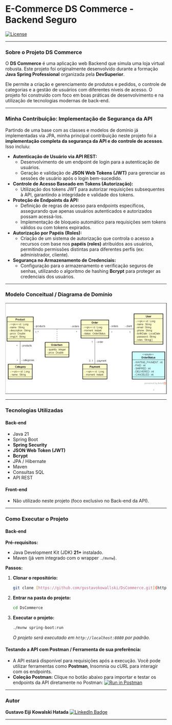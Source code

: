 # E-Commerce DS Commerce - Backend Seguro

[![License](https://img.shields.io/badge/License-MIT-blue.svg)](https://github.com/gustavokowallski/DsCommerce/blob/main/LICENSE) 

---

### **Sobre o Projeto DS Commerce**

O **DS Commerce** é uma aplicação web Backend que simula uma loja virtual robusta. Este projeto foi originalmente desenvolvido durante a formação **Java Spring Professional** organizada pela **DevSuperior**.

Ele permite a criação e gerenciamento de produtos e pedidos, o controle de categorias e a gestão de usuários com diferentes níveis de acesso. O projeto foi construído com foco em boas práticas de desenvolvimento e na utilização de tecnologias modernas de back-end.

---

### **Minha Contribuição: Implementação de Segurança da API**

Partindo de uma base com as classes e modelos de domínio já implementadas via JPA, minha principal contribuição neste projeto foi a **implementação completa da segurança da API e do controle de acessos**. Isso incluiu:

* **Autenticação de Usuário via API REST:**
    * Desenvolvimento de um endpoint de login para a autenticação de usuários.
    * Geração e validação de **JSON Web Tokens (JWT)** para gerenciar as sessões de usuário após o login bem-sucedido.
* **Controle de Acesso Baseado em Tokens (Autorização):**
    * Utilização dos tokens JWT para autorizar requisições subsequentes à API, garantindo a integridade e validade dos tokens.
* **Proteção de Endpoints da API:**
    * Definição de regras de acesso para endpoints específicos, assegurando que apenas usuários autenticados e autorizados possam acessá-los.
    * Implementação de bloqueio automático para requisições sem tokens válidos ou com tokens expirados.
* **Autorização por Papéis (Roles):**
    * Criação de um sistema de autorização que controla o acesso a recursos com base nos **papéis (roles)** atribuídos aos usuários, permitindo permissões distintas para diferentes perfis (ex: administrador, cliente).
* **Segurança no Armazenamento de Credenciais:**
    * Configuração para o armazenamento e verificação seguros de senhas, utilizando o algoritmo de hashing **Bcrypt** para proteger as credenciais dos usuários.

---

### **Modelo Conceitual / Diagrama de Domínio**

![Diagrama do Modelo de Domínio do DS Commerce](https://github.com/gustavokowallski/DsCommerce/blob/main/images/Captura%20de%20tela%202025-06-19%20231153.png)


---

### **Tecnologias Utilizadas**

#### **Back-end**
* Java 21
* Spring Boot
* **Spring Security**
* **JSON Web Token (JWT)**
* **Bcrypt**
* JPA / Hibernate
* Maven
* Consultas SQL 
* API REST

#### **Front-end**
* Não utilizado neste projeto (foco exclusivo no Back-end da API).

---

### **Como Executar o Projeto**

#### **Back-end**

**Pré-requisitos:**
* Java Development Kit (JDK) **21+** instalado.
* Maven (já vem integrado com o wrapper `./mvnw`).

**Passos:**
1.  **Clonar o repositório:**
    ```bash
    git clone [https://github.com/gustavokowallski/DsCommerce.git](https://github.com/gustavokowallski/DsCommerce.git)
    ```
2.  **Entrar na pasta do projeto:**
    ```bash
    cd DsCommerce
    ```
3.  **Executar o projeto:**
    ```bash
    ./mvnw spring-boot:run
    ```
    *O projeto será executado em `http://localhost:8080` por padrão.*

#### **Testando a API com Postman / Ferramenta de sua preferência:**
* A API estará disponível para requisições após a execução. Você pode utilizar ferramentas como **Postman**, Insomnia ou cURL para interagir com os endpoints.
* **Coleção Postman:** Clique no botão abaixo para importar e testar os endpoints da API diretamente no Postman:
    [![Run in Postman](https://run.pstmn.io/button.svg)](https://nawszera.postman.co/workspace/nawszera's-Workspace~ea6779bc-203d-4c77-8395-e87a3f1091fa/collection/45108000-f6768588-1047-4d8a-9f85-5a899d48076a?action=share&creator=45108000&active-environment=45108000-ee357952-f911-405a-9337-066beac8e080)


---

### **Autor**

**Gustavo Eiji Kowalski Hatada**
[![LinkedIn Badge](https://img.shields.io/badge/-Gustavo%20Kowalski-blue?style=flat&logo=Linkedin&logoColor=white)](https://www.linkedin.com/in/gustavo-kowalski-94234b322/)

---
